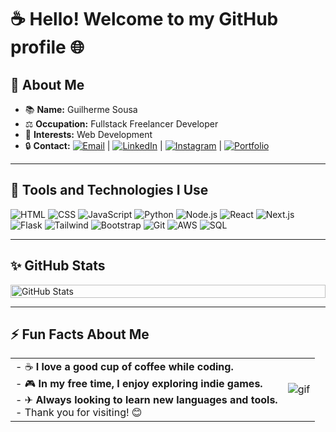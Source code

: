 # ☕ Hello! Welcome to my GitHub profile 🌐

## 👋 About Me

- 📚 **Name:** Guilherme Sousa  
- ⚖️ **Occupation:** Fullstack Freelancer Developer
- 🚀 **Interests:** Web Development  
- 🔒 **Contact:** [![Email](https://img.shields.io/badge/-Email-D14836?style=flat&logo=gmail&logoColor=white)](mailto:guilhermesousaesilva226@gmail.com) | [![LinkedIn](https://img.shields.io/badge/-LinkedIn-0A66C2?style=flat&logo=linkedin&logoColor=white)](https://www.linkedin.com/in/guilherme-sousa-e-silva) | [![Instagram](https://img.shields.io/badge/-Instagram-E4405F?style=flat&logo=instagram&logoColor=white)](https://instagram.com/guilherme_sousa_gss) | [![Portfolio](https://img.shields.io/badge/-Portfolio-24292e?style=flat&logo=github&logoColor=white)](https://portifolio-personalizado.netlify.app)

---

## 🔧 Tools and Technologies I Use

![HTML](https://img.shields.io/badge/-HTML-E34F26?style=flat&logo=html5&logoColor=white) ![CSS](https://img.shields.io/badge/-CSS-1572B6?style=flat&logo=css3&logoColor=white) ![JavaScript](https://img.shields.io/badge/-JavaScript-F7DF1E?style=flat&logo=javascript&logoColor=black) ![Python](https://img.shields.io/badge/-Python-3776AB?style=flat&logo=python&logoColor=white) ![Node.js](https://img.shields.io/badge/-Node.js-339933?style=flat&logo=node.js&logoColor=white) ![React](https://img.shields.io/badge/-React-61DAFB?style=flat&logo=react&logoColor=black) ![Next.js](https://img.shields.io/badge/-Next.js-000000?style=flat&logo=next.js&logoColor=white) ![Flask](https://img.shields.io/badge/-Flask-000000?style=flat&logo=flask&logoColor=white) ![Tailwind](https://img.shields.io/badge/-Tailwind-06B6D4?style=flat&logo=tailwind-css&logoColor=white) ![Bootstrap](https://img.shields.io/badge/-Bootstrap-7952B3?style=flat&logo=bootstrap&logoColor=white) ![Git](https://img.shields.io/badge/-Git-F05032?style=flat&logo=git&logoColor=white) ![AWS](https://img.shields.io/badge/-AWS-FF9900?style=flat&logo=amazonaws&logoColor=white) ![SQL](https://img.shields.io/badge/-SQL-003B57?style=flat&logo=mysql&logoColor=white)

---

## ✨ GitHub Stats

<div style="display: flex; flex-direction: column; justify-content: space-between;">
  <img src="https://github-readme-stats.vercel.app/api?username=ArrozDoce007&show_icons=true&theme=tokyonight" alt="GitHub Stats" style="width: 100%;"/>
</div>

---

## ⚡ Fun Facts About Me

|  |  |
|-------|--------|
| - ☕ **I love a good cup of coffee while coding.**<br> - 🎮 **In my free time, I enjoy exploring indie games.**<br> - ✈ **Always looking to learn new languages and tools.**<br> - Thank you for visiting! 😊 | ![gif](https://reserva-lab-nassau.s3.us-east-2.amazonaws.com/assets/dancing-toothless.gif) |
